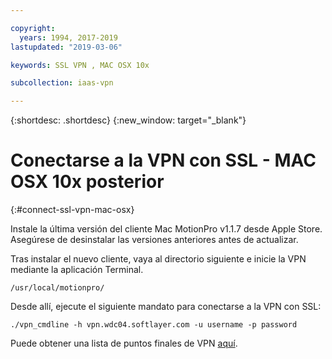 ```yaml
---

copyright:
  years: 1994, 2017-2019
lastupdated: "2019-03-06"

keywords: SSL VPN , MAC OSX 10x

subcollection: iaas-vpn

---
```


{:shortdesc: .shortdesc}
{:new_window: target="_blank"}

# Conectarse a la VPN con SSL - MAC OSX 10x posterior
{:#connect-ssl-vpn-mac-osx}

Instale la última versión del cliente Mac MotionPro v1.1.7 desde Apple Store. Asegúrese de desinstalar las versiones anteriores antes de actualizar.

Tras instalar el nuevo cliente, vaya al directorio siguiente e inicie la VPN mediante la aplicación Terminal. 

`/usr/local/motionpro/`

Desde allí, ejecute el siguiente mandato para conectarse a la VPN con SSL:

`./vpn_cmdline -h vpn.wdc04.softlayer.com -u username -p password`

Puede obtener una lista de puntos finales de VPN [aquí](https://www.softlayer.com/vpn-access).
